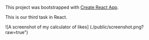 This project was bootstrapped with [Create React App](https://github.com/facebook/create-react-app).

This is our third task in React.

![A screenshot of my calculator of likes] (./public/screenshot.png?raw=true")